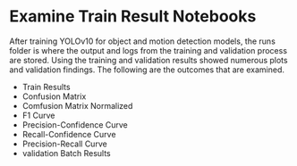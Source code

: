 # Examine Train Result Notebooks

After training YOLOv10 for object and motion detection models, the runs folder is where the output and logs from the training and validation process are stored. Using the training and validation results showed numerous plots and validation findings. The following are the outcomes that are examined.

- Train Results
- Confusion Matrix
- Comfusion Matrix Normalized
- F1 Curve
- Precision-Confidence Curve
- Recall-Confidence Curve
- Precision-Recall Curve
- validation Batch Results 
